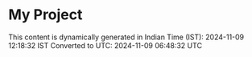 # My Project

This content is dynamically generated in Indian Time (IST): 2024-11-09 12:18:32 IST
Converted to UTC: 2024-11-09 06:48:32 UTC
